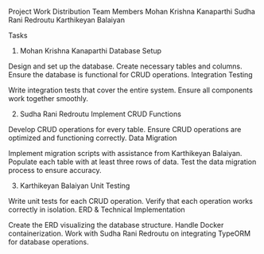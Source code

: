 Project Work Distribution
Team Members
Mohan Krishna Kanaparthi
Sudha Rani Redroutu
Karthikeyan Balaiyan

Tasks

1. Mohan Krishna Kanaparthi
Database Setup

Design and set up the database.
Create necessary tables and columns.
Ensure the database is functional for CRUD operations.
Integration Testing

Write integration tests that cover the entire system.
Ensure all components work together smoothly.

2. Sudha Rani Redroutu
Implement CRUD Functions

Develop CRUD operations for every table.
Ensure CRUD operations are optimized and functioning correctly.
Data Migration

Implement migration scripts with assistance from Karthikeyan Balaiyan.
Populate each table with at least three rows of data.
Test the data migration process to ensure accuracy.

3. Karthikeyan Balaiyan
Unit Testing

Write unit tests for each CRUD operation.
Verify that each operation works correctly in isolation.
ERD & Technical Implementation

Create the ERD visualizing the database structure.
Handle Docker containerization.
Work with Sudha Rani Redroutu on integrating TypeORM for database operations.
